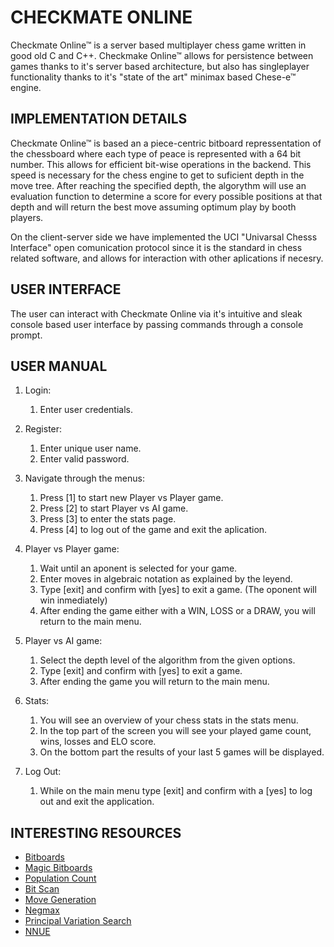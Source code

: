 # CHECKMATE ONLINE

Checkmate Online™ is a server based multiplayer chess game written in good old C and C++.
Checkmake Online™ allows for persistence between games thanks to it's server based
architecture, but also has singleplayer functionality thanks to it's "state of the art"
minimax based Chese-e™ engine.

## IMPLEMENTATION DETAILS

Checkmate Online™ is based an a piece-centric bitboard repressentation of the chessboard 
where each type of peace is represented with a 64 bit number. This allows for efficient bit-wise
operations in the backend. This speed is necessary for the chess engine to get to suficient
depth in the move tree. After reaching the specified depth, the algorythm will use an evaluation
function to determine a score for every possible positions at that depth and will return the best
move assuming optimum play by booth players.

On the client-server side we have implemented the UCI "Univarsal Chesss Interface" open
comunication protocol since it is the standard in chess related software, and allows
for interaction with other aplications if necesry.

## USER INTERFACE

The user can interact with Checkmate Online via it's intuitive and sleak console based user
interface by passing commands through a console prompt.

## USER MANUAL

1. Login:
    1. Enter user credentials.

2. Register:
    1. Enter unique user name.
    2. Enter valid password.

3. Navigate through the menus:
    1. Press [1] to start new Player vs Player game.
    2. Press [2] to start Player vs AI game.
    4. Press [3] to enter the stats page.
    5. Press [4] to log out of the game and exit the aplication.

4. Player vs Player game:
    1. Wait until an aponent is selected for your game.
    2. Enter moves in algebraic notation as explained by the leyend.
    3. Type [exit] and confirm with [yes] to exit a game. (The oponent will win inmediately)
    3. After ending the game either with a WIN, LOSS or a DRAW, you will return to the main menu.

5. Player vs AI game:
    1. Select the depth level of the algorithm from the given options.
    2. Type [exit] and confirm with [yes] to exit a game.
    3. After ending the game you will return to the main menu.

6. Stats:
    1. You will see an overview of your chess stats in the stats menu.
    2. In the top part of the screen you will see your played game count, wins, losses and ELO score.
    3. On the bottom part the results of your last 5 games will be displayed.

7. Log Out:
    1. While on the main menu type [exit] and confirm with a [yes] to log out and exit the application.

## INTERESTING RESOURCES

- [Bitboards](https://www.chessprogramming.org/Bitboards)
- [Magic Bitboards](https://www.chessprogramming.org/Magic_Bitboards)
- [Population Count](https://www.chessprogramming.org/Population_Count#cite_note-6)
- [Bit Scan](https://www.chessprogramming.org/BitScan#Engine_Samples)
- [Move Generation](https://www.chessprogramming.org/Move_Generation#Staged_move_generation)
- [Negmax](https://www.chessprogramming.org/Negamax)
- [Principal Variation Search](https://www.chessprogramming.org/Principal_Variation_Search)
- [NNUE](https://www.chessprogramming.org/NNUE)

